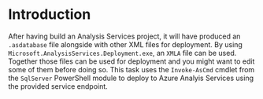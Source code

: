 # Introduction

After having build an Analysis Services project, it will have produced an `.asdatabase` file alongside with other XML files for deployment. By using `Microsoft.AnalysisServices.Deployment.exe`, an `XMLA` file can be used. Together those files can be used for deployment and you might want to edit some of them before doing so. This task uses the `Invoke-AsCmd` cmdlet from the `SqlServer` PowerShell module to deploy to Azure Analyis Services using the provided service endpoint.
